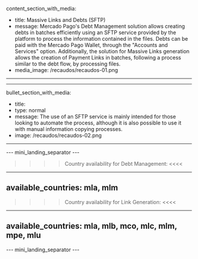 content_section_with_media: 
 - title: Massive Links and Debts (SFTP)
 - message: Mercado Pago's Debt Management solution allows creating debts in batches efficiently using an SFTP service provided by the platform to process the information contained in the files. Debts can be paid with the Mercado Pago Wallet, through the "Accounts and Services" option. Additionally, the solution for Massive Links generation allows the creation of Payment Links in batches, following a process similar to the debt flow, by processing files.
 - media_image: /recaudos/recaudos-01.png
---

---
bullet_section_with_media: 
 - title: 
 - type: normal
 - message: The use of an SFTP service is mainly intended for those looking to automate the process, although it is also possible to use it with manual information copying processes.
 - image: /recaudos/recaudos-02.png
---

--- mini_landing_separator ---

>>>> Country availability for Debt Management: <<<<
---
available_countries: mla, mlm
---

>>>> Country availability for Link Generation: <<<<
---
available_countries: mla, mlb, mco, mlc, mlm, mpe, mlu
---
--- mini_landing_separator ---
